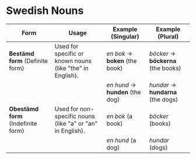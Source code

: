 # Swedish Nouns

| Form                                | Usage                                                      | Example (Singular)               | Example (Plural)                    |
| ----------------------------------- | ---------------------------------------------------------- | -------------------------------- | ----------------------------------- |
| **Bestämd form** (Definite form)    | Used for specific or known nouns (like "the" in English).  | _en bok_ → **boken** (the book)  | _böcker_ → **böckerna** (the books) |
|                                     |                                                            | _en hund_ → **hunden** (the dog) | _hundar_ → **hundarna** (the dogs)  |
| **Obestämd form** (Indefinite form) | Used for non-specific nouns (like "a" or "an" in English). | _en bok_ (a book)                | _böcker_ (books)                    |
|                                     |                                                            | _en hund_ (a dog)                | _hundar_ (dogs)                     |
